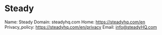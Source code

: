 
# Steady

Name: Steady
Domain: steadyhq.com
Home: https://steadyhq.com/en
Privacy_policy: https://steadyhq.com/en/privacy
Email: info@steadyHQ.com
